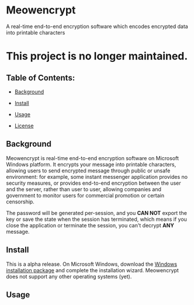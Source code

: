 # Meowencrypt

A real-time end-to-end encryption software which encodes encrypted data into printable characters

# This project is no longer maintained. 

## Table of Contents:

- [Background](#background)

- [Install](#Install)

- [Usage](#Usage)

- [License](LICENSE)


## Background

Meowencrypt is real-time end-to-end encryption software on Microsoft Windows platform. It encrypts your 
message into printable characters, allowing users to send encrypted message through 
public or unsafe environment: for example, some instant messenger application provides no security measures, 
or provides end-to-end encryption between the user and the server, rather than user to user, allowing companies
and government to monitor users for commercial promotion or certain censorship. 

The password will be generated per-session, and you __CAN NOT__ export the key or save the state when the 
session has terminated, which means if you close the application or terminate the session, you can't decrypt
__ANY__ message.


## Install

This is a alpha release.
On Microsoft Windows, download the 
[Windows installation package](https://github.com/level-128/meowencrypt/releases/download/0.1.210427-alpha/meowencrypt_installer.msi) and complete the installation wizard. 
Meowencrypt does not support any other operating systems (yet).


## Usage
